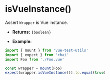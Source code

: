 # isVueInstance()

Assert `Wrapper` is Vue instance.

- **Returns:** `{boolean}`

- **Example:**

```js
import { mount } from 'vue-test-utils'
import { expect } from 'chai'
import Foo from './Foo.vue'

const wrapper = mount(Foo)
expect(wrapper.isVueInstance()).to.equal(true)
 ```
